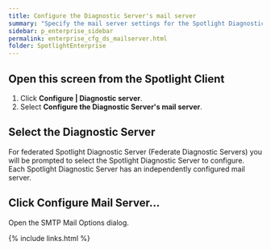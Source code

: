 ```yaml
---
title: Configure the Diagnostic Server's mail server
summary: "Specify the mail server settings for the Spotlight Diagnostic Server to use (to fulfill on Configure | Alarm Actions | Alarm Action | Send email to)."
sidebar: p_enterprise_sidebar
permalink: enterprise_cfg_ds_mailserver.html
folder: SpotlightEnterprise
---
```


## Open this screen from the Spotlight Client

1. Click **Configure \| Diagnostic server**.
2. Select **Configure the Diagnostic Server's mail server**.

## Select the Diagnostic Server

For federated Spotlight Diagnostic Server (Federate Diagnostic Servers) you will be prompted to select the Spotlight Diagnostic Server to configure. Each Spotlight Diagnostic Server has an independently configured mail server.

## Click Configure Mail Server...

Open the SMTP Mail Options dialog.



{% include links.html %}
